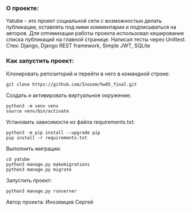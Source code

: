 ### О проекте:

Yatube - это проект социальной сети с возможностью делать публикации, оставлять под ними комментарии и подписываться на авторов.
Для оптимизации работы проекта использовал кеширование списка публикаций на главной странице. Написал тесты через Unittest.
Стек: Django, Django REST framework, Simple JWT, SQLite


### Как запустить проект:

Клонировать репозиторий и перейти в него в командной строке:
```
git clone https://github.com/Inozem/hw05_final.git
```

Cоздать и активировать виртуальное окружение:
```
python3 -m venv venv
source venv/bin/activate
```

Установить зависимости из файла requirements.txt:
```
python3 -m pip install --upgrade pip
pip install -r requirements.txt
```

Выполнить миграции:
```
cd yatube
python3 manage.py makemigrations
python3 manage.py migrate
```

Запустить проект:
```
python3 manage.py runserver
```

Автор проекта: Иноземцев Сергей
